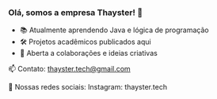### Olá, somos a empresa Thayster! 👋

- 📚 Atualmente aprendendo Java e lógica de programação
- 🛠️ Projetos acadêmicos publicados aqui
- 💼 Aberta a colaborações e ideias criativas

📫 Contato: thayster.tech@gmail.com

📲 Nossas redes sociais: 
Instagram: thayster.tech
